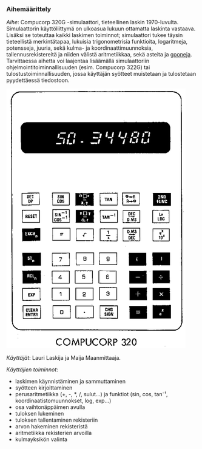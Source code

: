 ### Aihemäärittely
*Aihe*: Compucorp 320G -simulaattori, tieteellinen laskin 1970-luvulta. Simulaattorin käyttöliittymä on ulkoasua lukuun ottamatta laskinta vastaava. Lisäksi se toteuttaa kaikki laskimen toiminnot; simulaattori tukee täysin tieteellistä merkintätapaa, lukuisia trigonometrisia funktioita, logaritmeja, potensseja, juuria, sekä kulma- ja koordinaattimuunnoksia, tallennusrekistereitä ja niiden välistä aritmetiikkaa, sekä asteita ja [gooneja](https://fi.wikipedia.org/wiki/Gooni). Tarvittaessa aihetta voi laajentaa lisäämällä simulaattoriin ohjelmointitoiminnallisuuden (esim. Compucorp 322G) tai tulostustoiminnallisuuden, jossa käyttäjän syötteet muistetaan ja tulostetaan pyydettäessä tiedostoon.

![kuva Compucorp 320:sta](./320G.png)

*Käyttäjät*: Lauri Laskija ja Maija Maanmittaaja.

*Käyttäjien toiminnot*: 
- laskimen käynnistäminen ja sammuttaminen
- syötteen kirjoittaminen
- perusaritmetiikka (+, -, *, /, sulut...) ja funktiot (sin, cos, tan⁻¹, koordinaatistomuunnokset, log, exp...)
 - osa vaihtonäppäimen avulla
- tuloksen lukeminen
- tuloksen tallentaminen rekisteriin
- arvon hakeminen rekisteristä
- aritmetiikka rekisterien arvoilla
- kulmayksikön valinta

